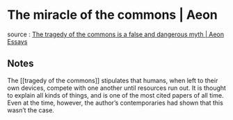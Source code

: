 # The miracle of the commons | Aeon

source
: [The tragedy of the commons is a false and dangerous myth | Aeon Essays](https://aeon.co/essays/the-tragedy-of-the-commons-is-a-false-and-dangerous-myth)


## Notes

The [[tragedy of the commons]] stipulates that humans, when left to their own devices, compete with one another until resources run out. It is thought to explain all kinds of things, and is one of the most cited papers of all time. Even at the time, however, the author&rsquo;s contemporaries had shown that this wasn&rsquo;t the case.

